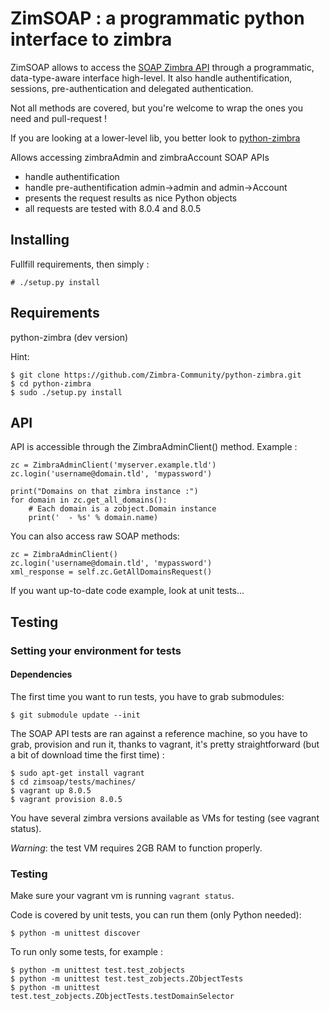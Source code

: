 ZimSOAP : a programmatic python interface to zimbra
===================================================

ZimSOAP allows to access the [SOAP Zimbra API] through a programmatic,
data-type-aware  interface high-level. It also handle  authentification,
sessions, pre-authentication and delegated authentication.

Not all methods are covered, but you're welcome to wrap the ones you need and
pull-request !

If you are looking at a lower-level lib, you better look to [python-zimbra]

Allows accessing zimbraAdmin and zimbraAccount SOAP APIs

 - handle authentification
 - handle pre-authentification admin->admin and admin->Account
 - presents the request results as nice Python objects
 - all requests are tested with 8.0.4 and 8.0.5

[SOAP Zimbra API]:
http://files.zimbra.com/docs/soap_api/8.0.4/soap-docs-804/api-reference/index.html
[python-zimbra]:https://github.com/Zimbra-Community/python-zimbra/

Installing
----------

Fullfill requirements, then simply :

    # ./setup.py install

Requirements
------------

python-zimbra (dev version)

Hint:

    $ git clone https://github.com/Zimbra-Community/python-zimbra.git
	$ cd python-zimbra
	$ sudo ./setup.py install

API
---

API is accessible through the ZimbraAdminClient() method. Example :

    zc = ZimbraAdminClient('myserver.example.tld')
    zc.login('username@domain.tld', 'mypassword')

    print("Domains on that zimbra instance :")
    for domain in zc.get_all_domains():
        # Each domain is a zobject.Domain instance
        print('  - %s' % domain.name)

You can also access raw SOAP methods:

    zc = ZimbraAdminClient()
    zc.login('username@domain.tld', 'mypassword')
    xml_response = self.zc.GetAllDomainsRequest()


If you want up-to-date code example, look at unit tests...


Testing
-------

### Setting your environment for tests ###


#### Dependencies ####

The first time you want to run tests, you have to grab submodules:

    $ git submodule update --init

The SOAP API tests are ran against a reference machine, so you have to grab,
provision and run it, thanks to vagrant, it's pretty straightforward (but a bit
of download time the first time) :

    $ sudo apt-get install vagrant
    $ cd zimsoap/tests/machines/
    $ vagrant up 8.0.5
    $ vagrant provision 8.0.5

You have several zimbra versions available as VMs for testing (see vagrant
status).

*Warning*: the test VM requires 2GB RAM to function properly.


### Testing ###

Make sure your vagrant vm is running `vagrant status`.

Code is covered by unit tests, you can run them (only Python needed):

    $ python -m unittest discover

To run only some tests, for example :

    $ python -m unittest test.test_zobjects
    $ python -m unittest test.test_zobjects.ZObjectTests
    $ python -m unittest test.test_zobjects.ZObjectTests.testDomainSelector
